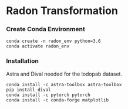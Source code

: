 # Radon Transformation

### Create Conda Environment
    conda create -n radon_env python=3.6
    conda activate radon_env

### Installation
 Astra and Dival needed for the lodopab dataset.

    conda install -c astra-toolbox astra-toolbox 
    pip install dival
    conda install -c pytorch pytorch
    conda install -c conda-forge matplotlib

